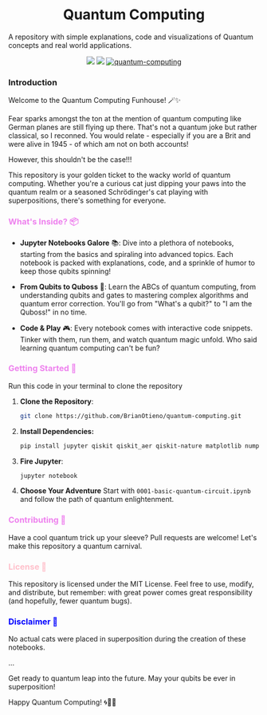 <p align="center">
  <h1 align="center">Quantum Computing</h1>
A repository with simple explanations,  code and visualizations of Quantum concepts and real world applications. 
</p>

<!-- Shields -->
<p align="center">
<a rel="license" href="http://creativecommons.org/licenses/by/"><img src="https://badgen.net/badge/License/ MIT/green"/></a>
<img src="https://badgen.net/badge/Last%20Update/June%202024/green" /> 
<a href="https://github.com/BrianOtieno/quantum-computing" target="_blank">
  <img src="https://badgen.net/badge/BrianOtieno/quantum-computing/purple"  alt="quantum-computing"/>
</a> 
</p> 

 <h3 align="left" colour="pink" >Introduction</h3>

 Welcome to the Quantum Computing Funhouse! 🪄✨

 Fear sparks amongst the ton at the mention of quantum computing like German planes are still flying up there. That's not a quantum joke but rather classical, so I reconned. You would relate - especially if you are a Brit and were alive in 1945 - of which am not on both accounts! 
 
 However, this shouldn't be the case!!!

This repository is your golden ticket to the wacky world of quantum computing. Whether you're a curious cat just dipping your paws into the quantum realm or a seasoned Schrödinger's cat playing with superpositions, there's something for everyone.

<h3 align="left" style="color:violet;">What's Inside? 📦</h3>

- **Jupyter Notebooks Galore** 📚: Dive into a plethora of notebooks, starting from the basics and spiraling into advanced topics. Each notebook is packed with explanations, code, and a sprinkle of humor to keep those qubits spinning!
  
- **From Qubits to Quboss** 🧠: Learn the ABCs of quantum computing, from understanding qubits and gates to mastering complex algorithms and quantum error correction. You'll go from "What's a qubit?" to "I am the Quboss!" in no time.
  
- **Code & Play** 🎮: Every notebook comes with interactive code snippets. Tinker with them, run them, and watch quantum magic unfold. Who said learning quantum computing can't be fun?

<h3 align="left" style="color:violet;">Getting Started 🚀</h3>

Run this code in your terminal to clone the repository

1. **Clone the Repository**: 
   ```bash
   git clone https://github.com/BrianOtieno/quantum-computing.git 
   ```
2. **Install Dependencies:**
   ```bash
   pip install jupyter qiskit qiskit_aer qiskit-nature matplotlib numpy qiskit_machine_learning qiskit-ibm-runtime pylatexenc pyscf
   ```

1. **Fire Jupyter**: 
   ```bash
   jupyter notebook
   ```

4. **Choose Your Adventure**
   Start with    ``0001-basic-quantum-circuit.ipynb`` and follow the path of quantum enlightenment.

<h3 align="left" style="color:violet;">Contributing 🎩</h3>
Have a cool quantum trick up your sleeve? Pull requests are welcome! Let's make this repository a quantum carnival.

<h3 align="left" style="color:pink;">License 📜</h3>
This repository is licensed under the MIT License. Feel free to use, modify, and distribute, but remember: with great power comes great responsibility (and hopefully, fewer quantum bugs).



<h3 align="left" style="color:blue;">Disclaimer 📜</h3>
No actual cats were placed in superposition during the creation of these notebooks. 

...

Get ready to quantum leap into the future. May your qubits be ever in superposition!

Happy Quantum Computing! 🌀🧑‍💻
